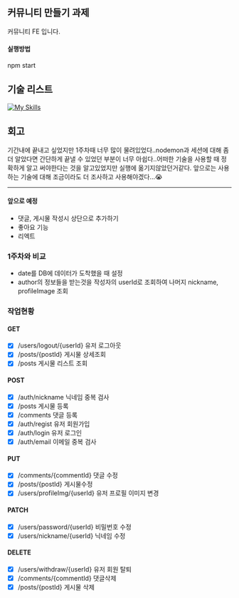 ## 커뮤니티 만들기 과제<br>
커뮤니티 FE 입니다.
#### 실행방법<br>
npm start

## 기술 리스트
[![My Skills](https://skillicons.dev/icons?i=html,css,js)](https://skillicons.dev)

## 회고<br>
기간내에 끝내고 싶었지만 1주차때 너무 많이 물려있었다..nodemon과 세션에 대해 좀 더 알았다면 간단하게 끝낼 수 있었던 부분이 너무 아쉽다..어떠한 기술을 사용할 때 정확하게 알고 써야한다는 것을 알고있었지만 실행에 옮기지않았던거같다. 앞으로는 사용하는 기술에 대해 조금이라도 더 조사하고 사용해야겠다...😭


---

#### 앞으로 예정
- 댓글, 게시물 작성시 상단으로 추가하기
- 좋아요 기능
- 리엑트

### 1주차와 비교<br>
- date를 DB에 데이터가 도착했을 때 설정
- author의 정보들을 받는것을 작성자의 userId로 조회하여 나머지 nickname, profileImage 조회

### 작업현황<br>

#### GET
- [x] /users/logout/{userId} 유저 로그아웃
- [x] /posts/{postId} 게시물 상세조회
- [x] /posts 게시물 리스트 조회

#### POST
- [x] /auth/nickname 닉네임 중복 검사
- [x] /posts 게시물 등록
- [x] /comments 댓글 등록
- [x] /auth/regist 유저 회원가입
- [x] /auth/login 유저 로그인
- [x] /auth/email 이메일 중복 검사

#### PUT
- [x] /comments/{commentId} 댓글 수정
- [x] /posts/{postId} 게시물수정
- [x] /users/profileImg/{userId} 유저 프로필 이미지 변경

#### PATCH
- [x] /users/password/{userId} 비밀번호 수정
- [x] /users/nickname/{userId} 닉네임 수정

#### DELETE
- [x] /users/withdraw/{userId} 유저 회원 탈퇴
- [x] /comments/{commentId} 댓글삭제
- [x] /posts/{postId} 게시물 삭제
